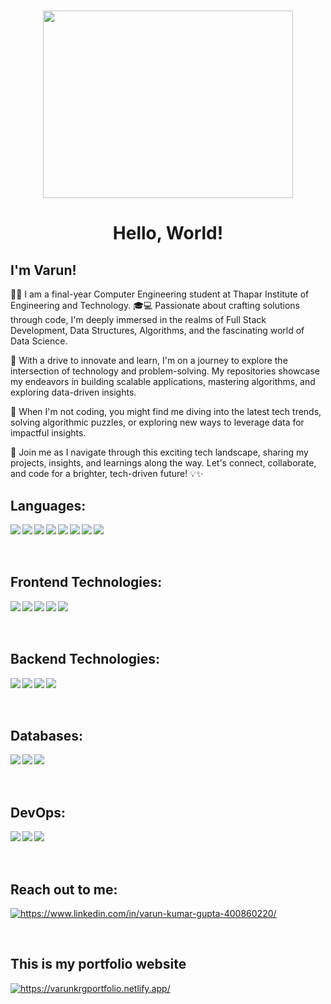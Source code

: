 <h1 align="center"> <img src = "https://analyticsindiamag.com/wp-content/uploads/2018/12/developer-dribbble.gif" height="300px" width="400px"></h1>

<h1 align="center"> Hello, World! </h1>

<h2> I'm Varun! </h2>


👨‍🎓 I am a final-year Computer Engineering student at Thapar Institute of Engineering and Technology. 🎓💻 Passionate about crafting solutions through code, I'm deeply immersed in the realms of Full Stack Development, Data Structures, Algorithms, and the fascinating world of Data Science.

🚀 With a drive to innovate and learn, I'm on a journey to explore the intersection of technology and problem-solving. My repositories showcase my endeavors in building scalable applications, mastering algorithms, and exploring data-driven insights.

🌟 When I'm not coding, you might find me diving into the latest tech trends, solving algorithmic puzzles, or exploring new ways to leverage data for impactful insights.

🔭 Join me as I navigate through this exciting tech landscape, sharing my projects, insights, and learnings along the way. Let's connect, collaborate, and code for a brighter, tech-driven future! 💡✨


<h2> Languages: </h2>
<p><img align = "left" src = "https://img.shields.io/badge/c-%2300599C.svg?style=for-the-badge&logo=c&logoColor=white"></img>
<img align = "left" src = "https://img.shields.io/badge/c++-%2300599C.svg?style=for-the-badge&logo=c%2B%2B&logoColor=white"></img>
<img align = "left" src = "https://img.shields.io/badge/java-%23ED8B00.svg?style=for-the-badge&logo=openjdk&logoColor=white"></img>
<img align = "left" src = "https://img.shields.io/badge/python-3670A0?style=for-the-badge&logo=python&logoColor=ffdd54"></img>
<img align = "left" src = "https://img.shields.io/badge/go-%2300ADD8.svg?style=for-the-badge&logo=go&logoColor=white"></img>
<img align = "left" src = "https://img.shields.io/badge/javascript-%23323330.svg?style=for-the-badge&logo=javascript&logoColor=%23F7DF1E"></img>
<img align = "left" src = "https://img.shields.io/badge/typescript-%23007ACC.svg?style=for-the-badge&logo=typescript&logoColor=white"></img>
<img align = "left" src = "https://img.shields.io/badge/php-%23777BB4.svg?style=for-the-badge&logo=php&logoColor=white"></img>

<br><br><br>

<h2> Frontend Technologies: </h2>
<p>
  <img align = "left" src = "https://img.shields.io/badge/html5-%23E34F26.svg?style=for-the-badge&logo=html5&logoColor=white"></img>
  <img align = "left" src = "https://img.shields.io/badge/css3-%231572B6.svg?style=for-the-badge&logo=css3&logoColor=white"></img>
  <img align = "left" src = "https://img.shields.io/badge/angular-%23DD0031.svg?style=for-the-badge&logo=angular&logoColor=white"></img>
  <img align = "left" src = "https://img.shields.io/badge/Next-black?style=for-the-badge&logo=next.js&logoColor=white"></img>
  <img align = "left" src = "https://img.shields.io/badge/bootstrap-%238511FA.svg?style=for-the-badge&logo=bootstrap&logoColor=white"></img>
</p>

<br><br><br>

<h2> Backend Technologies: </h2>
<p>
  <img align = "left" src = "https://img.shields.io/badge/spring-%236DB33F.svg?style=for-the-badge&logo=spring&logoColor=white"></img>
  <img align = "left" src = "https://img.shields.io/badge/node.js-6DA55F?style=for-the-badge&logo=node.js&logoColor=white"></img>
  <img align = "left" src = "https://img.shields.io/badge/express.js-%23404d59.svg?style=for-the-badge&logo=express&logoColor=%2361DAFB"></img>
  <img align = "left" src = "https://img.shields.io/badge/flask-%23000.svg?style=for-the-badge&logo=flask&logoColor=white"></img>
</p>

<br><br><br>

<h2> Databases: </h2>
<p>
  <img align = "left" src = "https://img.shields.io/badge/mysql-%2300f.svg?style=for-the-badge&logo=mysql&logoColor=white"></img>
  <img align = "left" src = "https://img.shields.io/badge/MongoDB-%234ea94b.svg?style=for-the-badge&logo=mongodb&logoColor=white"></img>
  <img align = "left" src = "https://img.shields.io/badge/postgres-%23316192.svg?style=for-the-badge&logo=postgresql&logoColor=white"></img>
</p>

<br><br><br>

<h2> DevOps: </h2>
<p>
  <img align = "left" src = "https://img.shields.io/badge/docker-%230db7ed.svg?style=for-the-badge&logo=docker&logoColor=white"></img>
  <img align = "left" src = "https://img.shields.io/badge/kubernetes-%23326ce5.svg?style=for-the-badge&logo=kubernetes&logoColor=white"></img>
  <img align = "left" src = "https://img.shields.io/badge/Jenkins-D24939?logo=jenkins&logoColor=white"></img>
</p>

<br><br><br>

<h2> Reach out to me: </h2>
<p align="left">
<a href="https://linkedin.com/in/varun-kumar-gupta-400860220/" target="blank"><img src="https://img.shields.io/badge/linkedin-%230077B5.svg?style=for-the-badge&logo=linkedin&logoColor=white" alt="https://www.linkedin.com/in/varun-kumar-gupta-400860220/"/></a></p>


<br>
<h2> This is my portfolio website </h2>
<p align="left">
<a href="https://varunkrgportfolio.netlify.app/" target="blank"><img src="https://img.shields.io/badge/Portfolio-%23000000.svg?style=for-the-badge&logo=firefox&logoColor=#FF7139" alt="https://varunkrgportfolio.netlify.app/"/></a>


<!--
**Varun1300211/Varun1300211** is a ✨ _special_ ✨ repository because its `README.md` (this file) appears on your GitHub profile.

Here are some ideas to get you started:

- 🔭 I’m currently working on ...
- 🌱 I’m currently learning ...
- 👯 I’m looking to collaborate on ...
- 🤔 I’m looking for help with ...
- 💬 Ask me about ...
- 📫 How to reach me: ...
- 😄 Pronouns: ...
- ⚡ Fun fact: ...
-->
